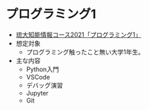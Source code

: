 # プログラミング1
- [琉大知能情報コース2021「プログラミング1」](https://ie.u-ryukyu.ac.jp/~tnal/2021/prog1/)
- 想定対象
  - プログラミング触ったこと無い大学1年生。
- 主な内容
  - Python入門
  - VSCode
  - デバッグ演習
  - Jupyter
  - Git
